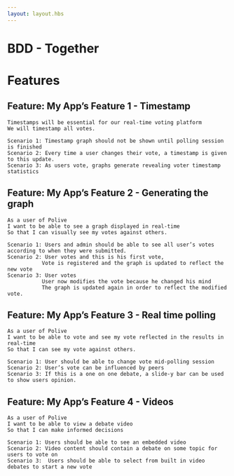```yaml
---
layout: layout.hbs
---
```


# BDD - Together

# Features

## Feature: My App’s Feature 1 - Timestamp 

``` gherkin
Timestamps will be essential for our real-time voting platform
We will timestamp all votes.

Scenario 1: Timestamp graph should not be shown until polling session is finished
Scenario 2: Every time a user changes their vote, a timestamp is given to this update.
Scenario 3: As users vote, graphs generate revealing voter timestamp statistics

```

## Feature: My App’s Feature 2 - Generating the graph

``` gherkin
As a user of Polive
I want to be able to see a graph displayed in real-time
So that I can visually see my votes against others.

Scenario 1: Users and admin should be able to see all user’s votes according to when they were submitted.
Scenario 2: User votes and this is his first vote,
	       Vote is registered and the graph is updated to reflect the new vote
Scenario 3: User votes 
	       User now modifies the vote because he changed his mind
	       The graph is updated again in order to reflect the modified vote.

```

## Feature: My App’s Feature 3 - Real time polling

``` gherkin
As a user of Polive
I want to be able to vote and see my vote reflected in the results in real-time
So that I can see my vote against others.

Scenario 1: User should be able to change vote mid-polling session
Scenario 2: User’s vote can be influenced by peers
Scenario 3: If this is a one on one debate, a slide-y bar can be used to show users opinion.

```

## Feature: My App’s Feature 4 - Videos

``` gherkin
As a user of Polive
I want to be able to view a debate video
So that I can make informed decisions

Scenario 1: Users should be able to see an embedded video
Scenario 2: Video content should contain a debate on some topic for users to vote on
Scenario 3:  Users should be able to select from built in video debates to start a new vote

```